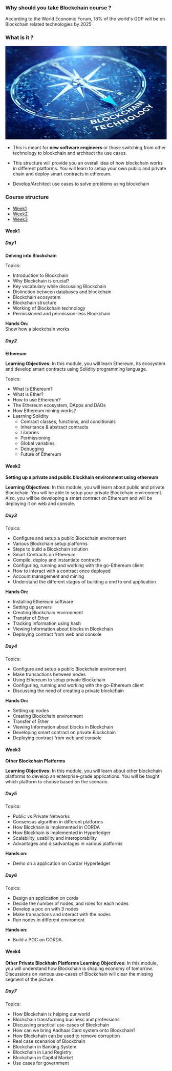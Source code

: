 ### Why should you take Blockchain course ?

According to the World Economic Forum, 18% of the world's GDP will be on Blockchain related technologies by 2025

### What is it ?
![Coding at the whiteboard](./blockchain.jpg)

- This is meant for **new software engineers** or those switching from
  other technology to blockchain and architect the use cases.

- This structure will provide you an overall idea of how blockchain works in different platforms. You will learn to setup your own public and private chain and deploy smart contracts in ethereum. 

- Develop/Architect use cases to solve problems using blockchain

###  Course structure
- [Week1](#week1)
- [Week2](#week2)
- [Week3](#week3)

#### Week1

##### Day1 
**Delving into Blockchain**

Topics:
- Introduction to Blockchain
- Why Blockchain is crucial?
- Key vocabulary while discussing Blockchain
- Distinction between databases and blockchain
- Blockchain ecosystem
- Blockchain structure
- Working of Blockchain technology
- Permissioned and permission-less Blockchain

**Hands On:**  
Show how a blockchain works

##### Day2 
**Ethereum**

**Learning Objectives:** In this module, you will learn Ethereum, its ecosystem and develop smart contracts using Solidity programming language.

Topics:
- What is Ethereum?
- What is Ether?
- How to use Ethereum?
- The Ethereum ecosystem, DApps and DAOs
- How Ethereum mining works?
- Learning Solidity
    - Contract classes, functions, and conditionals
    - Inheritance & abstract contracts
    - Libraries
    - Permissioning 
    - Global variables
    - Debugging
    - Future of Ethereum


#### Week2
**Setting up a private and public blockhain environment using ethereum** 

**Learning Objectives:** In this module, you will learn about public and private Blockchain. You will be able to setup your private Blockchain environment. Also, you will be developing a smart contract on Ethereum and will be deploying it on web and console.

##### Day3
Topics:
- Configure and setup a public Blockchain environment 
- Various Blockchain setup platforms
- Steps to build a Blockchain solution
- Smart Contracts on Ethereum
- Compile, deploy and instantiate contracts
- Configuring, running and working with the go-Ethereum client
- How to interact with a contract once deployed
- Account management and mining
- Understand the different stages of building a end to end application 

**Hands On:**
- Installing Ethereum software
- Setting up servers
- Creating Blockchain environment
- Transfer of Ether
- Tracking information using hash
- Viewing Information about blocks in Blockchain
- Deploying contract from web and console

##### Day4
Topics:
- Configure and setup a public Blockchain environment 
- Make transactions between nodes
- Using Ethereum to setup private Blockchain
- Configuring, running and working with the go-Ethereum client
- Discussing the need of creating a private blockchain

**Hands On:**
- Setting up nodes
- Creating Blockchain environment
- Transfer of Ether
- Viewing Information about blocks in Blockchain
- Developing smart contract on private Blockchain
- Deploying contract from web and console

#### Week3
**Other Blockchain Platforms**

**Learning Objectives:** In this module, you will learn about other blockchain platforms  to develop an enterprise-grade applications. You will be taught which platform to choose based on the scenario.

##### Day5
Topics:
- Public vs Private Networks
- Consensus algorithm in different platforms 
- How Blockhain is implemented in CORDA
- How Blockhain is implemented in Hyperledger
- Scalability, usability and interoporability
- Advantages and disadvantages in various platforms

**Hands on:**
- Demo on a application on Corda/ Hyperledger 

##### Day6
Topics:
- Design an application on corda
- Decide the number of nodes, and roles for each nodes
- Develop a poc on with 3 nodes
- Make transactions and interact with the nodes
- Run nodes in different enviroment 

**Hands on:**
- Build a POC on CORDA.

#### Week4
**Other Private Blockhain Platforms**
**Learning Objectives:** In this module, you will understand how Blockchain is shaping economy of tomorrow. Discussions on various use-cases of Blockchain will clear the missing segment of the picture.

##### Day7
Topics:
- How Blockchain is helping our world
- Blockchain transforming business and professions
- Discussing practical use-cases of Blockchain
- How can we bring Aadhaar Card system onto Blockchain?
- How Blockchain can be used to remove corruption
- Real case scenarios of Blockchain
- Blockchain in Banking System
- Blockchain in Land Registry
- Blockchain in Capital Market
- Use cases for government





